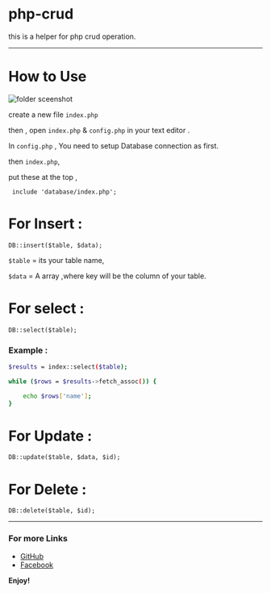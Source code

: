 # php-crud
this is a helper for php crud operation.

<hr>

# How to Use

<img src="https://imgbbb.com/images/2019/04/14/Screenshot-56.png" alt="folder sceenshot" />

create a new file `index.php` 

then , open `index.php` & `config.php` in your text editor .

In `config.php` , You need to setup Database connection as first.

then `index.php`,

put these at the top ,

``` include 'database/index.php';```

# For Insert :

`DB::insert($table, $data);`

`$table` = its your table name,

`$data` = A array ,where key will be the column of your table.

# For select :

`DB::select($table);`

### Example :

```bash
$results = index::select($table);

while ($rows = $results->fetch_assoc()) {

	echo $rows['name'];
}
```


# For Update : 

`DB::update($table, $data, $id);`

# For Delete : 

`DB::delete($table, $id);`

---

### For more Links

- [GitHub](https://github.com/IANirab/)
- [Facebook](https://web.facebook.com/istiaq.nirab.1)

**Enjoy!**
